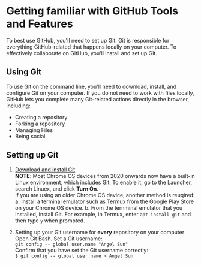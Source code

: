 # Getting familiar with GitHub Tools and Features <br />

To best use GitHub, you'll need to set up Git. Git is responsible for everything GitHub-related that happens locally on your computer. To effectively collaborate on GitHub, you'll install and set up Git. <br />

## Using Git
To use Git on the command line, you'll need to download, install, and configure Git on your computer. If you do not need to work with files locally, GitHub lets you complete many Git-related actions directly in the browser, including: <br />

* Creating a repository
* Forking a repository
* Managing Files
* Being social <br />

## Setting up Git 

1. [Download and install Git](https://git-scm.com/downloads) <br />
**NOTE**: Most Chrome OS devices from 2020 onwards now have a built-in Linux environment, which includes Git. To enable it, go to the Launcher, search Linuex, and click **Turn On**. <br />
If you are using an older Chrome OS device, another method is reuqired: <br />
  a. Install a terminal emulator such as Termux from the Google Play Store on your Chrome OS device.
  b. From the ternminal emulator that you installed, install Git. For example, in Termux, enter `apt install git` and then type `y` when prompted.  <br />

  2. Setting up your Git username for **every** repository on your computer
  Open Git Bash.
  Set a Git username: <br />
  `git config -- global user.name "Angel Sun"`<br />
  Confirm that you have set the Git username correctly: <br />
  `$ git config -- global user.name
    > Angel Sun` 
